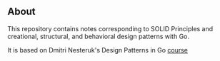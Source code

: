 ## About

This repository contains notes corresponding to SOLID Principles and creational, structural, and behavioral design patterns with Go.

It is based on Dmitri Nesteruk's Design Patterns in Go [course](https://www.udemy.com/course/design-patterns-go)